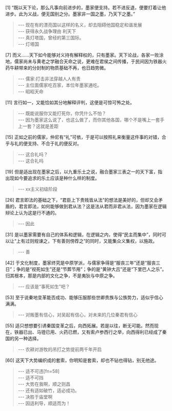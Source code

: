 
[1] “既以天下论，那么凡事向前进步的，墨家便支持。若不进反退，便要打着让他进步。此为义战，便无国别之分。墨家非一国之墨，乃天下之墨。”
>--- 现在有的漂亮国以这样的名义，却去阻碍他国稳定和谐发展<br>
>--- 获得永久战争理由 利天下<br>
>--- 真灯塔国，曾经的第三国际。<br>
>--- 灯塔国<br>

[7] 而义……天下如今能够对义持有解释权的，只有墨家。天下论战，各家一败涂地，儒家尚未与黄老之学融合天命之说，更难在君侯之间传播，于民间因为铁器火药牛耕带来的分封制的物质基础不再，也日趋势微。
>--- 儒家:打击非法穿越人人有责<br>
>--- 主位面儒家吃百家，本位年墨家通吃。<br>
>--- 昭昭天命<br>

[11] 言行如一，又能恰如其分地解释评判，这便是可惊可怖之处。
>--- 既能说服你又能打死你，你凭什么不怕？<br>
>--- 因为墨家这么说了，也这么做了，而你其他各国，哪个不是嘴上一套手上一套？这就是差距<br>

[15] 正如之前的儒家，仲尼有“礼”可依，于是可以按照礼来衡量这件事的对错，合乎与礼的便支持、不合于礼的便反对。
>--- 这合礼吗？<br>
>--- 这合礼吗<br>

[19] 但是适出现在墨家之后，以九重乐土之说，融合墨家三表之一的天下富，指出现如今要追求的乐土应该是种什么样的制度。
>--- xx主义初级阶段<br>

[26] 君言即法的基础之下，“君臣上下贵贱皆从法”的想法是美好的，但却又会矛盾的，君言即法，如何能够做到君从法？这是法从君而非君从法，因为墨家在逻辑辩论上认为这是行不通的。
>--- 因此<br>

[31] 是以墨家需要有自己的体系和逻辑，在逻辑之内，使得“民主而集中”，同时可以让“上有过则规谏之，下有善则傍荐之”的同时，又能集众义集权，以施政。
>--- 善<br>

[42] 于文化制度，墨家终究是中原学派，与儒家争得是“服丧三年”还是“服丧三日”；争的是“视死如生”还是“节葬节用”；争的是“黄钟大吕”还是“下里巴人之乐”。归其根本，那是内部的文化之争，不是夷狄与中原之争。
>--- 应该是“事死如生”吧？<br>

[53] 至于说秦地变革能否成功、能够压服那些世卿贵族与公族势力，适似乎信心满满。
>--- 对叛墨有信心，对吴起有信心，对未来的几位秦君有信心<br>

[55] 适只想想要引诱秦国变革之后，向西拓展。若是以往，断无可能。然而现在，铁器已出、马镫已用、火药已燃，又有索卢参西行之举，向西得利已经成了秦国的另一种选择。
>--- 农耕对游牧的吊打之势提前两千年开启<br>

[60] 这天下大势编织成的套索，你明知是套索，却也不钻也得钻，别无他途。
>--- 适不可违[fn=58]<br>
>--- 适不可挡<br>
>--- 大势在我啊，顺之则昌<br>
>--- 还有适如破竹，适必成功。<br>
>--- 决胜于庙堂啊<br>
>--- 因适利导，顺适而为！<br>
